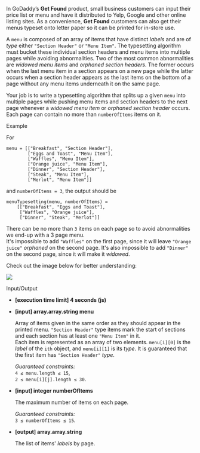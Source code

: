 
In GoDaddy’s  **Get Found**  product, small business customers can input their price list or menu and have it distributed to Yelp, Google and other online listing sites. As a convenience,  **Get Found**  customers can also get their menus typeset onto letter paper so it can be printed for in-store use.

A  `menu`  is composed of an array of items that have distinct  _labels_  and are of  _type_  either  `"Section Header"`  or  `"Menu Item"`. The typesetting algorithm must bucket these individual section headers and menu items into multiple pages while avoiding abnormalities. Two of the most common abnormalities are  _widowed menu items_  and  _orphaned section headers_. The former occurs when the last menu item in a section appears on a new page while the latter occurs when a section header appears as the last items on the bottom of a page without any menu items underneath it on the same page.

Your job is to write a typesetting algorithm that splits up a given  `menu`  into multiple pages while pushing menu items and section headers to the next page whenever a  _widowed menu item_  or  _orphaned section header_  occurs. Each page can contain no more than  `numberOfItems`  items on it.

Example

For

```
menu = [["Breakfast", "Section Header"],
        ["Eggs and Toast", "Menu Item"],
        ["Waffles", "Menu Item"],
        ["Orange juice", "Menu Item"],
        ["Dinner", "Section Header"],
        ["Steak", "Menu Item"],
        ["Merlot", "Menu Item"]]

```

and  `numberOfItems = 3`, the output should be

```
menuTypesetting(menu, numberOfItems) = 
    [["Breakfast", "Eggs and Toast"],
     ["Waffles", "Orange juice"],
     ["Dinner", "Steak", "Merlot"]]

```

There can be no more than  `3`  items on each page so to avoid abnormalities we end-up with a 3 page menu.  
It's impossible to add  `"Waffles"`  on the first page, since it will leave  `"Orange juice"`  _orphaned_  on the second page. It's also impossible to add  `"Dinner"`  on the second page, since it will make it  _widowed_.

Check out the image below for better understanding:

![](https://codesignal.s3.amazonaws.com/tasks/menuTypesetting/img/example.png?_tm=1582042162298)

Input/Output

-   **[execution time limit] 4 seconds (js)**
    
-   **[input] array.array.string menu**
    
    Array of items given in the same order as they should appear in the printed menu.  `"Section Header"`  type items mark the start of sections and each section has at least one  `"Menu Item"`  in it.  
    Each item is represented as an array of two elements.  `menu[i][0]`  is the  _label_  of the  `ith`  object, and  `menu[i][1]`  is its  _type_. It is guaranteed that the first item has  `"Section Header"`  _type_.
    
    _Guaranteed constraints:_  
    `4 ≤ menu.length ≤ 15`,  
    `2 ≤ menu[i][j].length ≤ 30`.
    
-   **[input] integer numberOfItems**
    
    The maximum number of items on each page.
    
    _Guaranteed constraints:_  
    `3 ≤ numberOfItems ≤ 15`.
    
-   **[output] array.array.string**
    
    The list of items'  _labels_  by page.

